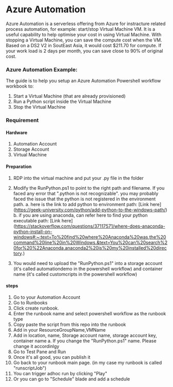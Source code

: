 # Azure Automation

Azure Automation is a serverless offering from Azure for instracture related process automation, for example: start/stop Virtual Machine VM.
It is a useful capability to help optimise your cost in using Virtual Machine.
With stopping a Virtual Machine, you can save the compute cost when the VM. 
Based on a DS2 V2 in SoutEast Asia, it would cost $211.70 for compute. If your work load is 2 days per month, you can save close to 90% of original cost.

### Azure Automation Example:
The guide is to help you setup an Azure Automation Powershell workflow workbook to:
1. Start a Virtual Machine (that are already provisioned)
2. Run a Python script inside the Virtual Machine
3. Stop the Virtual Machine 

### Requirement
#### Hardware
1. Automation Account
2. Storage Account
3. Virtual Machine

#### Preparation
1. RDP into the virtual machine and put your .py file in the folder
2. Modify the RunPython.ps1 to point to the right path and filename. If you faced any error that ".python is not recognizable". you may probably faced the issue that the python is not registered in the environment path.
  a. here is the link to add python to environment path: [Link here] (https://geek-university.com/python/add-python-to-the-windows-path/)
  b. if you are using anaconda, can refer here to find your python executable path: [Link here] (https://stackoverflow.com/questions/37117571/where-does-anaconda-python-install-on-windows#:~:text=To%20find%20where%20Anaconda%20was,the%20command%20line%20in%20Windows.&text=You%20can%20search%20for%20%22Anaconda,anaconda2%20is%20my%20installed%20directory.)

3. You would need to upload the "RunPython.ps1" into a storage account (it's called automationdemo in the powershell workflow) and container name (it's called customcripts in the powershell workflow)


#### steps
1. Go to your Automation Account
2. Go to Runbooks
3. Click create runbook. 
4. Enter the runbook name and select powershell workflow as the runbook type
5. Copy paste the script from this repo into the runbook
6. Add in your ResourceGroupName,VMName
7. Add in location, name, Storage account name, storage account key, container name
   a. If you change the "RunPython.ps1" name. Please change it accordinlgy
8. Go to Test Pane and Run
9. Once it's all good, you can publish it
10. Go back to your runbook main page. (in my case my runbook is called "runscriptJob")
11. You can trigger adhoc run by clicking "Play"
12. Or you can go to "Schedule" blade  and add a schedule
